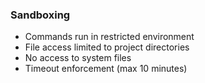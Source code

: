 ### Sandboxing

- Commands run in restricted environment
- File access limited to project directories
- No access to system files
- Timeout enforcement (max 10 minutes)
